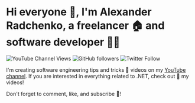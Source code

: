 # Hi everyone 👋, I'm Alexander Radchenko, a freelancer 🏠 and software developer 👨‍💻
![YouTube Channel Views](https://img.shields.io/youtube/channel/views/UCodTcqPf01ZCPRMJXhVdHiA?style=social)
![GitHub followers](https://img.shields.io/github/followers/AlexRadch?style=social)
![Twitter Follow](https://img.shields.io/twitter/follow/AlexRadc?style=social)

I'm creating software engineering tips and tricks 💭 videos on my [YouTube channel](https://www.youtube.com/channel/UCodTcqPf01ZCPRMJXhVdHiA). If you are interested in everything related to .NET, check out 👀 my videos!

Don't forget to comment, like, and subscribe 🤝!

<!---
Become my sponsor 🤑 and you will get access to the source code 🎯 of all my videos. You will also have access to my community Discord server where you can discuss 💬 related topics with me and other community members.

- 👀 I’m interested in Software Development and Computer Science
- 🌱 I’m currently learning ...
- 💞️ I’m looking to collaborate on [DrNet .NET libraries](https://github.com/AlexRadch/DrNet), [HyperLoop](https://github.com/AlexRadch/HyperLoop) and other [.Net projects](https://github.com/dotnet).
- 📫 How to reach me ...

lexRadch/AlexRadch is a ✨ special ✨ repository because its `README.md` (this file) appears on your GitHub profile.
You can click the Preview link to take a look at your changes.
--->
